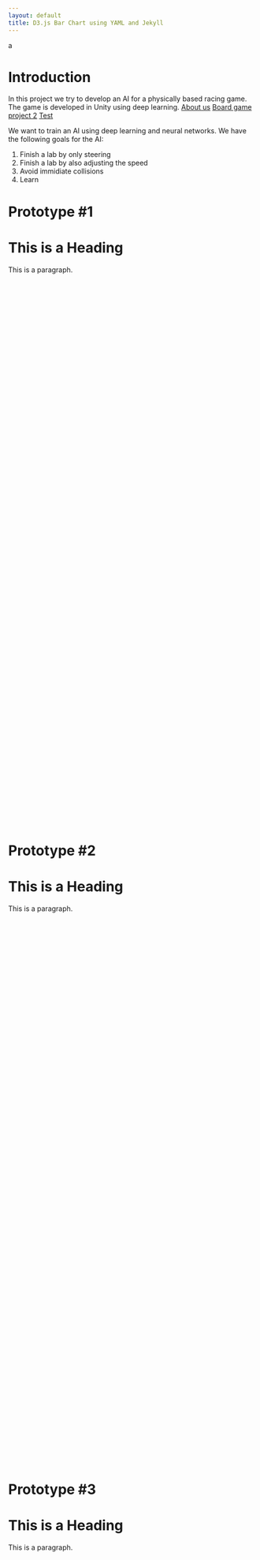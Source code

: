 ```yaml
---
layout: default
title: D3.js Bar Chart using YAML and Jekyll
---
```


<script src="https://d3js.org/d3.v4.min.js"></script>
<script src="Charts/barChart.js"></script>
<script src="Charts/lineChart.js"></script>

<!--Unity-->
<link rel="shortcut icon" href="Unity/Shared/favicon.ico">
<link rel="stylesheet" href="Unity/Shared/style.css">
<script src="Unity/Shared/UnityProgress.js"></script>
<script src="Unity/Shared/UnityLoader.js"></script>
<script src="Unity/unitySceneLoader.js"></script>

<!--Global-->
<link rel="stylesheet" type="text/css" href="styles.css">
<script src="global.js"></script>
a



# Introduction
In this project we try to develop an AI for a physically based racing game. The game is developed in Unity using deep learning.
[About us](/about)
[Board game project 2](/boardgame)
[Test](/test)

We want to train an AI using deep learning and neural networks. We have the following goals for the AI:
1. Finish a lab by only steering
2. Finish a lab by also adjusting the speed
3. Avoid immidiate collisions
4. Learn  

# Prototype #1



<h1>This is a Heading</h1>
<p>This is a paragraph.</p>
<svg id="barChartSvg"></svg>
<svg id="lineChartSvg"></svg>

<div id="connect4Container" style="width: 600px; height: 400px"></div>
<div id="ticTacToeContainer" style="width: 600px; height: 400px"></div>

# Prototype #2
<h1>This is a Heading</h1>
<p>This is a paragraph.</p>
<svg id="barChartSvg"></svg>
<svg id="lineChartSvg"></svg>

<div id="connect4Container" style="width: 600px; height: 400px"></div>
<div id="ticTacToeContainer" style="width: 600px; height: 400px"></div>

# Prototype #3
<h1>This is a Heading</h1>
<p>This is a paragraph.</p>
<svg id="barChartSvg"></svg>
<svg id="lineChartSvg"></svg>

<div id="connect4Container" style="width: 600px; height: 400px"></div>
<div id="ticTacToeContainer" style="width: 600px; height: 400px"></div>
